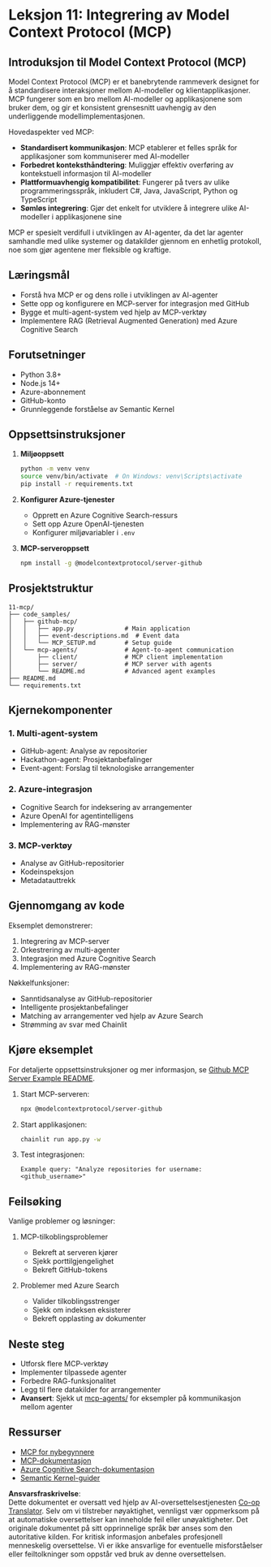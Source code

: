 <!--
CO_OP_TRANSLATOR_METADATA:
{
  "original_hash": "e255edb8423b34b4bba20263ef38f208",
  "translation_date": "2025-07-24T08:34:34+00:00",
  "source_file": "11-mcp/README.md",
  "language_code": "no"
}
-->
# Leksjon 11: Integrering av Model Context Protocol (MCP)

## Introduksjon til Model Context Protocol (MCP)

Model Context Protocol (MCP) er et banebrytende rammeverk designet for å standardisere interaksjoner mellom AI-modeller og klientapplikasjoner. MCP fungerer som en bro mellom AI-modeller og applikasjonene som bruker dem, og gir et konsistent grensesnitt uavhengig av den underliggende modellimplementasjonen.

Hovedaspekter ved MCP:

- **Standardisert kommunikasjon**: MCP etablerer et felles språk for applikasjoner som kommuniserer med AI-modeller
- **Forbedret konteksthåndtering**: Muliggjør effektiv overføring av kontekstuell informasjon til AI-modeller
- **Plattformuavhengig kompatibilitet**: Fungerer på tvers av ulike programmeringsspråk, inkludert C#, Java, JavaScript, Python og TypeScript
- **Sømløs integrering**: Gjør det enkelt for utviklere å integrere ulike AI-modeller i applikasjonene sine

MCP er spesielt verdifull i utviklingen av AI-agenter, da det lar agenter samhandle med ulike systemer og datakilder gjennom en enhetlig protokoll, noe som gjør agentene mer fleksible og kraftige.

## Læringsmål
- Forstå hva MCP er og dens rolle i utviklingen av AI-agenter
- Sette opp og konfigurere en MCP-server for integrasjon med GitHub
- Bygge et multi-agent-system ved hjelp av MCP-verktøy
- Implementere RAG (Retrieval Augmented Generation) med Azure Cognitive Search

## Forutsetninger
- Python 3.8+
- Node.js 14+
- Azure-abonnement
- GitHub-konto
- Grunnleggende forståelse av Semantic Kernel

## Oppsettsinstruksjoner

1. **Miljøoppsett**
   ```bash
   python -m venv venv
   source venv/bin/activate  # On Windows: venv\Scripts\activate
   pip install -r requirements.txt
   ```

2. **Konfigurer Azure-tjenester**
   - Opprett en Azure Cognitive Search-ressurs
   - Sett opp Azure OpenAI-tjenesten
   - Konfigurer miljøvariabler i `.env`

3. **MCP-serveroppsett**
   ```bash
   npm install -g @modelcontextprotocol/server-github
   ```

## Prosjektstruktur

```
11-mcp/
├── code_samples/
│   ├── github-mcp/
│   │   ├── app.py              # Main application
│   │   ├── event-descriptions.md  # Event data
│   │   └── MCP_SETUP.md        # Setup guide
│   └── mcp-agents/             # Agent-to-agent communication
│       ├── client/             # MCP client implementation
│       ├── server/             # MCP server with agents
│       └── README.md           # Advanced agent examples
├── README.md
└── requirements.txt
```

## Kjernekomponenter

### 1. Multi-agent-system
- GitHub-agent: Analyse av repositorier
- Hackathon-agent: Prosjektanbefalinger
- Event-agent: Forslag til teknologiske arrangementer

### 2. Azure-integrasjon
- Cognitive Search for indeksering av arrangementer
- Azure OpenAI for agentintelligens
- Implementering av RAG-mønster

### 3. MCP-verktøy
- Analyse av GitHub-repositorier
- Kodeinspeksjon
- Metadatauttrekk

## Gjennomgang av kode

Eksemplet demonstrerer:
1. Integrering av MCP-server
2. Orkestrering av multi-agenter
3. Integrasjon med Azure Cognitive Search
4. Implementering av RAG-mønster

Nøkkelfunksjoner:
- Sanntidsanalyse av GitHub-repositorier
- Intelligente prosjektanbefalinger
- Matching av arrangementer ved hjelp av Azure Search
- Strømming av svar med Chainlit

## Kjøre eksemplet

For detaljerte oppsettsinstruksjoner og mer informasjon, se [Github MCP Server Example README](./code_samples/github-mcp/README.md).

1. Start MCP-serveren:
   ```bash
   npx @modelcontextprotocol/server-github
   ```

2. Start applikasjonen:
   ```bash
   chainlit run app.py -w
   ```

3. Test integrasjonen:
   ```
   Example query: "Analyze repositories for username: <github_username>"
   ```

## Feilsøking

Vanlige problemer og løsninger:
1. MCP-tilkoblingsproblemer
   - Bekreft at serveren kjører
   - Sjekk porttilgjengelighet
   - Bekreft GitHub-tokens

2. Problemer med Azure Search
   - Valider tilkoblingsstrenger
   - Sjekk om indeksen eksisterer
   - Bekreft opplasting av dokumenter

## Neste steg
- Utforsk flere MCP-verktøy
- Implementer tilpassede agenter
- Forbedre RAG-funksjonalitet
- Legg til flere datakilder for arrangementer
- **Avansert**: Sjekk ut [mcp-agents/](../../../11-mcp/code_samples/mcp-agents) for eksempler på kommunikasjon mellom agenter

## Ressurser
- [MCP for nybegynnere](https://aka.ms/mcp-for-beginners)  
- [MCP-dokumentasjon](https://github.com/microsoft/semantic-kernel/tree/main/python/semantic-kernel/semantic_kernel/connectors/mcp)
- [Azure Cognitive Search-dokumentasjon](https://learn.microsoft.com/azure/search/)
- [Semantic Kernel-guider](https://learn.microsoft.com/semantic-kernel/)

**Ansvarsfraskrivelse**:  
Dette dokumentet er oversatt ved hjelp av AI-oversettelsestjenesten [Co-op Translator](https://github.com/Azure/co-op-translator). Selv om vi tilstreber nøyaktighet, vennligst vær oppmerksom på at automatiske oversettelser kan inneholde feil eller unøyaktigheter. Det originale dokumentet på sitt opprinnelige språk bør anses som den autoritative kilden. For kritisk informasjon anbefales profesjonell menneskelig oversettelse. Vi er ikke ansvarlige for eventuelle misforståelser eller feiltolkninger som oppstår ved bruk av denne oversettelsen.